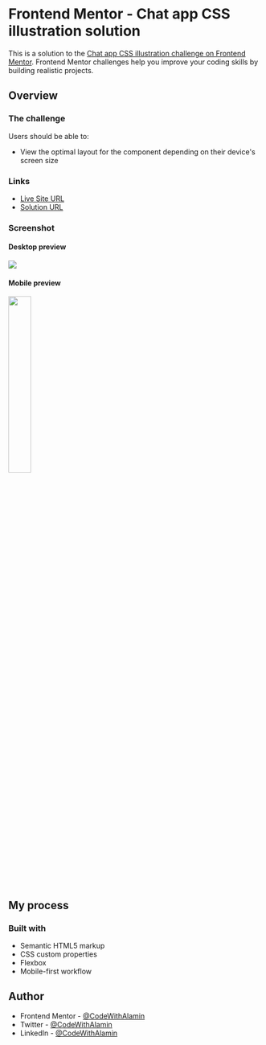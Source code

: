 # Frontend Mentor - Chat app CSS illustration solution

This is a solution to the [Chat app CSS illustration challenge on Frontend Mentor](https://www.frontendmentor.io/challenges/chat-app-css-illustration-O5auMkFqY). Frontend Mentor challenges help you improve your coding skills by building realistic projects.

## Overview

### The challenge

Users should be able to:

- View the optimal layout for the component depending on their device's screen size

### Links

- [Live Site URL](https://chat-app-css-illustration-alamin.netlify.app)
- [Solution URL](https://www.frontendmentor.io/solutions/beautiful-chat-app-css-illustration-G9lHp_ECUA)

### Screenshot

#### Desktop preview

<p><img align="center" src="design/Desktop-preview.png"/></p>

#### Mobile preview

<p><img align="center" width="30%" src="design/Mobile-preview.png"/></p>

## My process

### Built with

- Semantic HTML5 markup
- CSS custom properties
- Flexbox
- Mobile-first workflow

## Author

- Frontend Mentor - [@CodeWithAlamin](https://www.frontendmentor.io/profile/CodeWithAlamin)
- Twitter - [@CodeWithAlamin](https://www.twitter.com/CodeWithAlamin)
- LinkedIn - [@CodeWithAlamin](https://www.linkedin.com/in/CodeWithAlamin)
